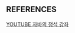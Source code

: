 
## REFERENCES
[YOUTUBE 자바의 정석 강좌](https://www.youtube.com/playlist?list=PLW2UjW795-f6xWA2_MUhEVgPauhGl3xIp)